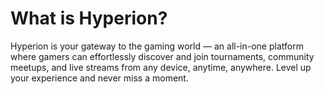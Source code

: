# What is Hyperion?
Hyperion is your gateway to the gaming world — an all-in-one platform where gamers can effortlessly discover and join tournaments, community meetups, and live streams from any device, anytime, anywhere. Level up your experience and never miss a moment.
